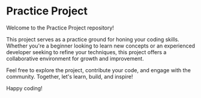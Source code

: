 # Practice Project

Welcome to the Practice Project repository!

This project serves as a practice ground for honing your coding skills. Whether you're a beginner looking to learn new concepts or an experienced developer seeking to refine your techniques, this project offers a collaborative environment for growth and improvement.

Feel free to explore the project, contribute your code, and engage with the community. Together, let's learn, build, and inspire!

Happy coding!
